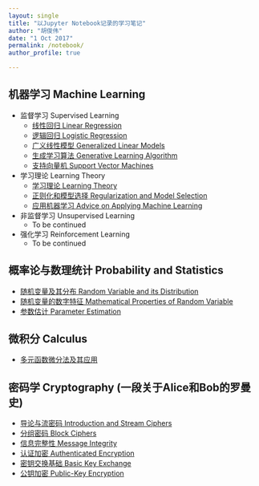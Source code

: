 ```yaml
---
layout: single
title: "以Jupyter Notebook记录的学习笔记"
author: "胡俊伟"
date: "1 Oct 2017"
permalink: /notebook/
author_profile: true

---
```


## 机器学习 Machine Learning ##

- 监督学习 Supervised Learning
    - [线性回归 Linear Regression](http://nbviewer.jupyter.org/github/reata/MachineLearning/blob/master/Linear%20Regression.ipynb)
    - [逻辑回归 Logistic Regression](http://nbviewer.jupyter.org/github/reata/MachineLearning/blob/master/Logistic%20Regression.ipynb)
    - [广义线性模型 Generalized Linear Models](http://nbviewer.jupyter.org/github/reata/MachineLearning/blob/master/Generalized%20Linear%20Models.ipynb)
    - [生成学习算法 Generative Learning Algorithm](http://nbviewer.jupyter.org/github/reata/MachineLearning/blob/master/Generative%20Learning%20Algorithms.ipynb)
    - [支持向量机 Support Vector Machines](http://nbviewer.jupyter.org/github/reata/MachineLearning/blob/master/Support%20Vector%20Machines.ipynb)
- 学习理论 Learning Theory
    - [学习理论 Learning Theory](http://nbviewer.jupyter.org/github/reata/MachineLearning/blob/master/Learning%20Theory.ipynb)
    - [正则化和模型选择 Regularization and Model Selection](http://nbviewer.jupyter.org/github/reata/MachineLearning/blob/master/Regularization%20and%20Model%20Selection.ipynb)
    - [应用机器学习 Advice on Applying Machine Learning](http://nbviewer.jupyter.org/github/reata/MachineLearning/blob/master/Advice%20on%20Applying%20Machine%20Learning.ipynb)
- 非监督学习 Unsupervised Learning
    - To be continued
- 强化学习 Reinforcement  Learning
    - To be continued

## 概率论与数理统计 Probability and Statistics ##

- [随机变量及其分布 Random Variable and its Distribution](http://nbviewer.jupyter.org/github/reata/ProbabilityAndStatistics/blob/master/Random%20Variable%20and%20its%20Distribution.ipynb)
- [随机变量的数字特征 Mathematical Properties of Random Variable](http://nbviewer.jupyter.org/github/reata/ProbabilityAndStatistics/blob/master/Mathematical%20Properties%20of%20Random%20Variable.ipynb)
- [参数估计 Parameter Estimation](http://nbviewer.jupyter.org/github/reata/ProbabilityAndStatistics/blob/master/Parameter%20Estimation.ipynb)

## 微积分 Calculus

- [多元函数微分法及其应用](http://nbviewer.jupyter.org/github/reata/Calculus/blob/master/Multivariable%20Differential%20Calculus%20and%20its%20Application.ipynb)

## 密码学 Cryptography (一段关于Alice和Bob的罗曼史) ##

- [导论与流密码 Introduction and Stream Ciphers](http://nbviewer.jupyter.org/github/reata/Cryptography/blob/master/Introduction%20and%20Stream%20Ciphers.ipynb)
- [分组密码 Block Ciphers](http://nbviewer.jupyter.org/github/reata/Cryptography/blob/master/Block%20Ciphers.ipynb)
- [信息完整性 Message Integrity](http://nbviewer.jupyter.org/github/reata/Cryptography/blob/master/Message%20Integrity.ipynb)
- [认证加密 Authenticated Encryption](http://nbviewer.jupyter.org/github/reata/Cryptography/blob/master/Authenticated%20Encryption.ipynb)
- [密钥交换基础 Basic Key Exchange](http://nbviewer.jupyter.org/github/reata/Cryptography/blob/master/Basic%20Key%20Exchange.ipynb)
- [公钥加密 Public-Key Encryption](http://nbviewer.jupyter.org/github/reata/Cryptography/blob/master/Public-Key%20Encryption.ipynb)
